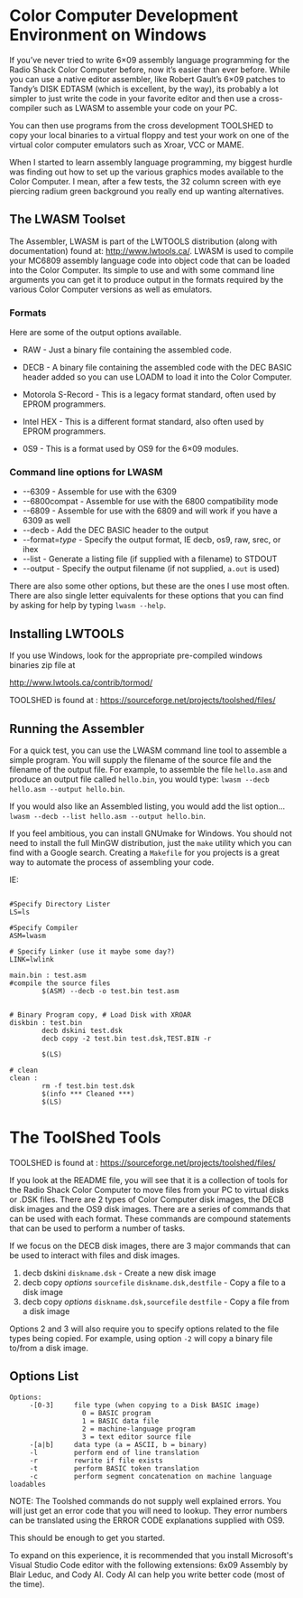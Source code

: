 
# Color Computer Development Environment on Windows

If you’ve never tried to write 6×09 assembly language programming for the Radio Shack Color Computer before, now it’s easier than ever before. While you can use a native editor assembler, like Robert Gault’s 6×09 patches to Tandy’s DISK EDTASM (which is excellent, by the way), its probably a lot simpler to just write the code in your favorite editor and then use a cross-compiler such as LWASM to assemble your code on your PC.

You can then use programs from the cross development TOOLSHED to copy your local binaries to a virtual floppy and test your work on one of the virtual color computer emulators such as Xroar, VCC or MAME.

When I started to learn assembly language programming, my biggest hurdle was finding out how to set up the various graphics modes available to the Color Computer. I mean, after a few tests, the 32 column screen with eye piercing radium green background you really end up wanting alternatives.

## The LWASM Toolset

The Assembler, LWASM is part of the LWTOOLS distribution (along with documentation) found at: http://www.lwtools.ca/. LWASM is  used to compile your MC6809 assembly language code into object code that can be loaded into the Color Computer. Its simple to use and with some command line arguments you can get it to produce output in the formats required by the various Color Computer versions as well as emulators.

### Formats

Here are some of the output options available.

* RAW - Just a binary file containing the assembled code.

* DECB - A binary file containing the assembled code with the DEC BASIC header added so you can use LOADM to load it into the Color Computer.

* Motorola S-Record - This is a legacy format standard, often used by EPROM programmers.

* Intel HEX - This is a different format standard, also often used by EPROM programmers.

* 0S9 - This is a format used by OS9 for the 6×09 modules.

### Command line options for LWASM

* --6309  - Assemble for use with the 6309
* --6800compat  - Assemble for use with the 6800 compatibility mode
* --6809  - Assemble for use with the 6809 and will work if you have a 6309 as well
* --decb - Add the DEC BASIC header to the output
* --format=_type_     - Specify the output format, IE decb, os9, raw, srec, or ihex
* --list - Generate a listing file (if supplied with a filename) to STDOUT
* --output - Specify the output filename (if not supplied, `a.out` is used)

There are also some other options, but these are the ones I use most often. There are also single letter equivalents for these options that you can find by asking for help by typing `lwasm --help`.

## Installing LWTOOLS 

If you use Windows, look for the appropriate pre-compiled windows binaries zip file at

http://www.lwtools.ca/contrib/tormod/

TOOLSHED is found at : https://sourceforge.net/projects/toolshed/files/

## Running the Assembler

For a quick test, you can use the LWASM command line tool to assemble a simple program. You will supply the filename of the source file and the filename of the output file. For example, to assemble the file `hello.asm` and produce an output file called `hello.bin`, you would type: `lwasm --decb hello.asm --output hello.bin`.

If you would also like an Assembled listing, you would add the list option... `lwasm --decb --list hello.asm --output hello.bin`.

If you feel ambitious, you can install GNUmake for Windows. You should not need to install the full MinGW distribution, just the `make` utility which you can find with a Google search.  Creating a `Makefile` for you projects is a great way to automate the process of assembling your code.

IE: 

```

#Specify Directory Lister
LS=ls

#Specify Compiler
ASM=lwasm

# Specify Linker (use it maybe some day?)
LINK=lwlink

main.bin : test.asm
#compile the source files
        $(ASM) --decb -o test.bin test.asm


# Binary Program copy, # Load Disk with XROAR
diskbin : test.bin
        decb dskini test.dsk
        decb copy -2 test.bin test.dsk,TEST.BIN -r

        $(LS)

# clean
clean :
        rm -f test.bin test.dsk
        $(info *** Cleaned ***)
        $(LS)
```

# The ToolShed Tools

TOOLSHED is found at : https://sourceforge.net/projects/toolshed/files/

If you look at the README file, you will see that it is a collection of tools for the Radio Shack Color Computer to move files from your PC to virtual disks or .DSK files. There are 2 types of Color Computer disk images, the DECB disk images and the OS9 disk images.  There are a series of commands that can be used with each format.  These commands are compound statements that can be used to perform a number of tasks.

If we focus on the DECB disk images, there are 3 major commands that can be used to interact with files and disk images.

1. decb dskini `diskname.dsk`   - Create a new disk image
2. decb copy _options_ `sourcefile` `diskname.dsk,destfile` - Copy a file to a disk image
3. decb copy _options_ `diskname.dsk,sourcefile` `destfile` - Copy a file from a disk image

Options 2 and 3 will also require you to specify options related to the file types being copied. For example, using option `-2` will copy a binary file to/from a disk image.

## Options List

```
Options:
     -[0-3]     file type (when copying to a Disk BASIC image)
                  0 = BASIC program
                  1 = BASIC data file
                  2 = machine-language program
                  3 = text editor source file
     -[a|b]     data type (a = ASCII, b = binary)
     -l         perform end of line translation
     -r         rewrite if file exists
     -t         perform BASIC token translation
     -c         perform segment concatenation on machine language loadables
```
NOTE: The Toolshed commands do not supply well explained errors.  You will just get an error code that you will need to lookup.  They error numbers can be translated using the ERROR CODE explanations supplied with OS9.

This should be enough to get you started.

To expand on this experience, it is recommended that you install Microsoft's Visual Studio Code editor with the following extensions: 6x09 Assembly by Blair Leduc, and Cody AI.  Cody AI can help you write better code (most of the time).  
